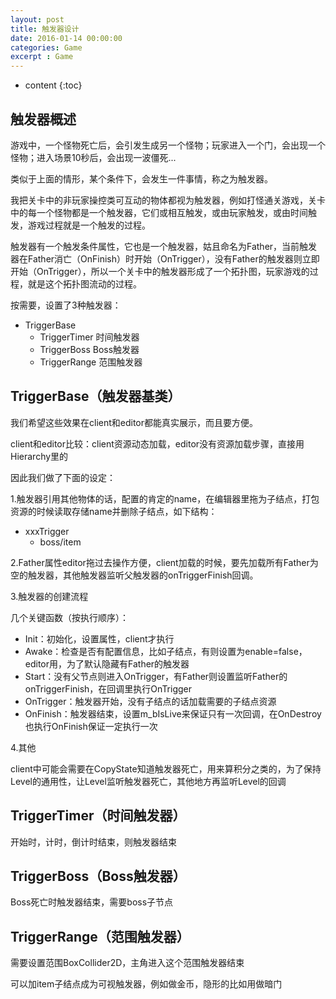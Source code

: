 ```yaml
---
layout: post
title: 触发器设计
date: 2016-01-14 00:00:00
categories: Game
excerpt : Game
---
```


* content
{:toc}

## 触发器概述

游戏中，一个怪物死亡后，会引发生成另一个怪物；玩家进入一个门，会出现一个怪物；进入场景10秒后，会出现一波僵死...

类似于上面的情形，某个条件下，会发生一件事情，称之为触发器。

我把关卡中的非玩家操控类可互动的物体都视为触发器，例如打怪通关游戏，关卡中的每一个怪物都是一个触发器，它们或相互触发，或由玩家触发，或由时间触发，游戏过程就是一个触发的过程。

触发器有一个触发条件属性，它也是一个触发器，姑且命名为Father，当前触发器在Father消亡（OnFinish）时开始（OnTrigger），没有Father的触发器则立即开始（OnTrigger），所以一个关卡中的触发器形成了一个拓扑图，玩家游戏的过程，就是这个拓扑图流动的过程。

按需要，设置了3种触发器：

- TriggerBase
	- TriggerTimer 时间触发器
	- TriggerBoss Boss触发器
	- TriggerRange 范围触发器

## TriggerBase（触发器基类）

我们希望这些效果在client和editor都能真实展示，而且要方便。

client和editor比较：client资源动态加载，editor没有资源加载步骤，直接用Hierarchy里的

因此我们做了下面的设定：

1.触发器引用其他物体的话，配置的肯定的name，在编辑器里拖为子结点，打包资源的时候读取存储name并删除子结点，如下结构：

- xxxTrigger
	- boss/item
	
2.Father属性editor拖过去操作方便，client加载的时候，要先加载所有Father为空的触发器，其他触发器监听父触发器的onTriggerFinish回调。

3.触发器的创建流程

几个关键函数（按执行顺序）：

- Init：初始化，设置属性，client才执行
- Awake：检查是否有配置信息，比如子结点，有则设置为enable=false，editor用，为了默认隐藏有Father的触发器
- Start：没有父节点则进入OnTrigger，有Father则设置监听Father的onTriggerFinish，在回调里执行OnTrigger
- OnTrigger：触发器开始，没有子结点的话加载需要的子结点资源
- OnFinish：触发器结束，设置m_bIsLive来保证只有一次回调，在OnDestroy也执行OnFinish保证一定执行一次

4.其他

client中可能会需要在CopyState知道触发器死亡，用来算积分之类的，为了保持Level的通用性，让Level监听触发器死亡，其他地方再监听Level的回调

## TriggerTimer（时间触发器）

开始时，计时，倒计时结束，则触发器结束

## TriggerBoss（Boss触发器）

Boss死亡时触发器结束，需要boss子节点

## TriggerRange（范围触发器）

需要设置范围BoxCollider2D，主角进入这个范围触发器结束

可以加item子结点成为可视触发器，例如做金币，隐形的比如用做暗门
